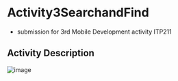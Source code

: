 # Activity3SearchandFind
- submission for 3rd Mobile Development activity ITP211 
## Activity Description
![image](https://user-images.githubusercontent.com/108663786/221718142-4a57d3a5-1bda-423d-bd51-2251bab1c175.png)
